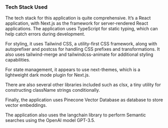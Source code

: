 
### Tech Stack Used

The tech stack for this application is quite comprehensive. It’s a React application, with Next.js as the framework for server-rendered React applications. The application uses TypeScript for static typing, which can help catch errors during development.

For styling, it uses Tailwind CSS, a utility-first CSS framework, along with autoprefixer and postcss for handling CSS prefixes and transformations. It also uses tailwind-merge and tailwindcss-animate for additional styling capabilities.

For state management, it appears to use next-themes, which is a lightweight dark mode plugin for Next.js.

There are also several other libraries included such as clsx, a tiny utility for constructing className strings conditionally.

Finally, the application uses Pinecone Vector Database as database to store vector embeddings.

The application also uses the langchain library to perform Semantic searches using the OpenAI model GPT-3.5.